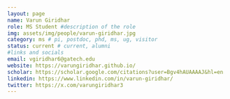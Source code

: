 ```yaml
---
layout: page
name: Varun Giridhar
role: MS Student #description of the role
img: assets/img/people/varun-giridhar.jpg
category: ms # pi, postdoc, phd, ms, ug, visitor
status: current # current, alumni
#links and socials
email: vgiridhar6@gatech.edu
website: https://varungiridhar.github.io/
scholar: https://scholar.google.com/citations?user=Bgv4hAUAAAAJ&hl=en
linkedin: https://www.linkedin.com/in/varun-giridhar/
twitter: https://x.com/varungiridhar3
---
```

